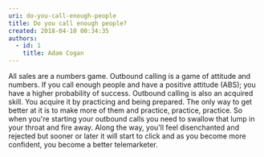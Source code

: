 ```yaml
---
uri: do-you-call-enough-people
title: Do you call enough people?
created: 2018-04-10 00:34:35
authors:
  - id: 1
    title: Adam Cogan
---
```





<span class='intro'> All sales are a numbers game. Outbound calling is a game of attitude and numbers. If you call enough people and have a positive attitude (ABS); you have a higher probability of success. Outbound calling is also an acquired skill. You acquire it by practicing and being prepared. The only way to get better at it is to make more of them and practice, practice, practice. So when you're starting your outbound calls you need to swallow that lump in your throat and fire away. Along the way, you'll feel disenchanted and rejected but sooner or later it will start to click and as you become more confident, you become a better telemarketer.​<br><br> </span>





